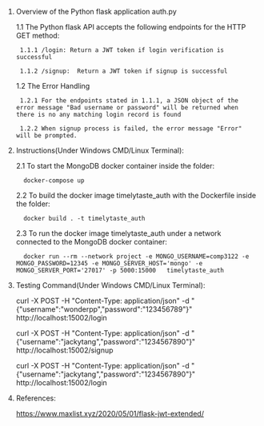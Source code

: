 1. Overview of the Python flask application auth.py

   1.1 The Python flask API accepts the following endpoints for the HTTP GET method:
     
        1.1.1 /login: Return a JWT token if login verification is successful
     
        1.1.2 /signup:  Return a JWT token if signup is successful
    
   1.2 The Error Handling 
     
        1.2.1 For the endpoints stated in 1.1.1, a JSON object of the error message "Bad username or password" will be returned when there is no any matching login record is found
     
        1.2.2 When signup process is failed, the error message "Error" will be prompted.	

2. Instructions(Under Windows CMD/Linux Terminal):

      2.1 To start the MongoDB docker container inside the folder:
      
         docker-compose up
	 
      2.2 To build the docker image timelytaste_auth with the Dockerfile inside the folder:
      
         docker build . -t timelytaste_auth 

      2.3 To run the docker image timelytaste_auth under a network connected to the MongoDB docker container:
      
         docker run --rm --network project -e MONGO_USERNAME=comp3122 -e MONGO_PASSWORD=12345 -e MONGO_SERVER_HOST='mongo' -e  MONGO_SERVER_PORT='27017' -p 5000:15000   timelytaste_auth
			
3. Testing Command(Under Windows CMD/Linux Terminal):
	
	curl -X POST -H "Content-Type: application/json" -d "{\"username\":\"wonderpp\",\"password\":\"123456789\"}" http://localhost:15002/login
	
	curl -X POST -H "Content-Type: application/json" -d "{\"username\":\"jackytang\",\"password\":\"1234567890\"}"  http://localhost:15002/signup 
        
	curl -X POST -H "Content-Type: application/json" -d "{\"username\":\"jackytang\",\"password\":\"1234567890\"}"  http://localhost:15002/login
	  
4. References:

   https://www.maxlist.xyz/2020/05/01/flask-jwt-extended/
